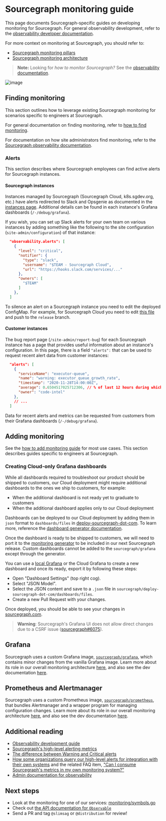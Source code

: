 # Sourcegraph monitoring guide

This page documents Sourcegraph-specific guides on developing monitoring for Sourcegraph.
For general observability development, refer to the [observability developer documentation](https://docs.sourcegraph.com/dev/background-information/observability).

For more context on monitoring at Sourcegraph, you should refer to:

- [Sourcegraph monitoring pillars](./monitoring_pillars.md)
- [Sourcegraph monitoring architecture](./monitoring_architecture.md)

> **Note:** Looking for _how to monitor Sourcegraph?_ See the [observability documentation](https://docs.sourcegraph.com/admin/observability).

![image](https://user-images.githubusercontent.com/3173176/82078081-65c62780-9695-11ea-954a-84e8e9686970.png)

## Finding monitoring

This section outlines how to leverage existing Sourcegraph monitoring for scenarios specific to engineers at Sourcegraph.

For general documentation on finding monitoring, refer to [how to find monitoring](https://docs.sourcegraph.com/dev/how-to/find_monitoring).

For documentation on how site administrators find monitoring, refer to the [Sourcegraph observability documentation](https://docs.sourcegraph.com/admin/observability).

### Alerts

This section describes where Sourcegraph employees can find active alerts for Sourcegraph instances.

#### Sourcegraph instances

Instances managed by Sourcegraph (Sourcegraph Cloud, k8s.sgdev.org, etc.) have alerts redirected to Slack and Opsgenie as documented in the [instances page](../deployments/instances.md).
Additional details can be found in each instance's Grafana dashboards (`/-/debug/grafana`).

If you wish, you can set up Slack alerts for your own team on various instances by adding something like the following to the site configuration (`site-admin/configuration`) of that instance:

```json
  "observability.alerts": [
    {
      "level": "critical",
      "notifier": {
        "type": "slack",
        "username": "$TEAM - Sourcegraph Cloud",
        "url": "https://hooks.slack.com/services/..."
      },
      "owners": [
        "$TEAM"
      ]
    },
  ]
```

To silence an alert on a Sourcegraph instance you need to edit the deployed ConfigMap. For example, for Sourcegraph Cloud you need to edit [this file](https://github.com/sourcegraph/deploy-sourcegraph-dot-com/blob/release/base/frontend/sourcegraph-frontend.ConfigMap.yaml) and push to the `release` branch.

#### Customer instances

The bug report page (`/site-admin/report-bug`) for each Sourcegraph instance has a page that provides useful information about an instance's configuration. In this page, there is a field `"alerts":` that can be used to request recent alert data from customer instances:

```json
  "alerts": [
    {
      "serviceName": "executor-queue",
      "name": "warning: executor_queue_growth_rate",
      "timestamp": "2020-11-28T14:00:00Z",
      "average": 0.6504517025712306, // % of last 12 hours during which this alert was firing
      "owner": "code-intel"
    },
    // ...
  ]
```

Data for recent alerts and metrics can be requested from customers from their Grafana dashboards (`/-/debug/grafana`).

## Adding monitoring

See the [how to add monitoring guide](https://docs.sourcegraph.com/dev/how-to/add_monitoring) for most use cases.
This section describes guides specific to engineers at Sourcegraph.

### Creating Cloud-only Grafana dashboards

While all dashboards required to troubleshoot our product should be shipped to customers, our Cloud deployment might require additional dashboards to the ones we ship to customers, for example:

- When the additional dashboard is not ready yet to graduate to customers
- When the additional dashboard applies only to our Cloud deployment

Dashboards can be deployed to our Cloud deployment by adding them in `json` format to `dashboards/files` in [deploy-sourcegraph-dot-com](https://github.com/sourcegraph/deploy-sourcegraph-dot-com).
To learn more, reference the [dashboard generator documentation](https://github.com/sourcegraph/deploy-sourcegraph-dot-com/tree/release/dashboards).

Once the dashboard is ready to be shipped to customers, we will need to port it to the [monitoring generator](https://docs.sourcegraph.com/dev/background-information/observability/monitoring-generator) to be included in our next Sourcegraph release.
Custom dashboards cannot be added to the `sourcegraph/grafana` except through the generator.

You can use a [local Grafana](#connecting-grafana-to-a-remote-prometheus-instance) or the Cloud Grafana to create a new dashboard and once its ready, export it by following these steps:

- Open "Dashboard Settings" (top right cog).
- Select "JSON Model".
- Select the JSON content and save to a `.json` file in `sourcegraph/deploy-sourcegraph-dot-com/dashboards/files`.
- Create a new Pull Request with your changes.

Once deployed, you should be able to see your changes in [sourcegraph.com](https://sourcegraph.com/-/debug/grafana).

> **Warning**: Sourcegraph's Grafana UI does not allow direct changes due to a CSRF issue ([sourcegraph#6075](https://github.com/sourcegraph/sourcegraph/issues/6075)).

## Grafana

Sourcegraph uses a custom Grafana image, [`sourcegraph/grafana`](https://github.com/sourcegraph/sourcegraph/tree/master/docker-images/grafana), which contains minor changes from the vanilla Grafana image.
Learn more about its role in our overall monitoring architecture [here](./monitoring_architecture.md#sourcegraph-grafana), and also see the dev documentation [here](https://docs/sourcegraph.com/dev/background-information/observability/grafana).

## Prometheus and Alertmanager

Sourcegraph uses a custom Prometheus image, [`sourcegraph/prometheus`](https://github.com/sourcegraph/sourcegraph/tree/master/docker-images/prometheus), that bundles Alertmanager and a wrapper program for managing configuration changes.
Learn more about its role in our overall monitoring architecture [here](./monitoring_architecture.md#sourcegraph-prometheus), and also see the dev documentation [here](https://docs/sourcegraph.com/dev/background-information/observability/prometheus).

## Additional reading

- [Observability development guide](https://docs.sourcegraph.com/dev/background-information/observability)
- [Sourcegraph's high-level alerting metrics](https://docs.sourcegraph.com/admin/observability/metrics#high-level-alerting-metrics)
- [The difference between Warning and Critical alerts](https://docs.sourcegraph.com/admin/observability/alerting#understanding-alerts)
- [How some organizations query our high-level alerts for integration with their own systems](https://docs.sourcegraph.com/admin/observability/alerting_custom_consumption) and the related FAQ item, ["Can I consume Sourcegraph's metrics in my own monitoring system?"](https://docs.sourcegraph.com/admin/faq#can-i-consume-sourcegraph-s-metrics-in-my-own-monitoring-system-datadog-new-relic-etc)
- [Admin documentation for observability](https://docs.sourcegraph.com/admin/observability)

## Next steps

- Look at the monitoring for one of our services: [monitoring/symbols.go](https://sourcegraph.com/github.com/sourcegraph/sourcegraph/-/blob/monitoring/symbols.go)
- Check out [the API documentation for `Observable`](https://sourcegraph.com/github.com/sourcegraph/sourcegraph/-/blob/monitoring/generator.go#L106-194)
- Send a PR and tag `@slimsag` or `@distribution` for review!
